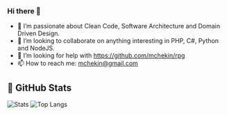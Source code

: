 ### Hi there 👋

- 💪 I’m passionate about Clean Code, Software Architecture and Domain Driven Design.
- 👯 I’m looking to collaborate on anything interesting in PHP, C#, Python and NodeJS.
- 🤔 I’m looking for help with https://github.com/mchekin/rpg
- 📫 How to reach me: mchekin@gmail.com

## 🚧  GitHub Stats
![Stats](https://github-readme-stats.vercel.app/api?username=mchekin&show_icons=true&include_all_commits)
![Top Langs](https://github-readme-stats.vercel.app/api/top-langs/?username=mchekin&layout=compact)

<!--
**mchekin/mchekin** is a ✨ _special_ ✨ repository because its `README.md` (this file) appears on your GitHub profile.

Here are some ideas to get you started: 👋

- 🔭 I’m currently working on ...
- 🌱 I’m currently learning ...
- 💬 Ask me about ...
- 📫 How to reach me: ...
- 😄 Pronouns: ...
- ⚡ Fun fact: ...
-->
